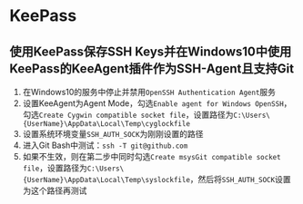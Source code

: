 # KeePass

## 使用KeePass保存SSH Keys并在Windows10中使用KeePass的KeeAgent插件作为SSH-Agent且支持Git

1. 在Windows10的服务中停止并禁用`OpenSSH Authentication Agent`服务  
2. 设置KeeAgent为Agent Mode，勾选`Enable agent for Windows OpenSSH`，勾选`Create Cygwin compatible socket file`，设置路径为`C:\Users\{UserName}\AppData\Local\Temp\cyglockfile`  
3. 设置系统环境变量`SSH_AUTH_SOCK`为刚刚设置的路径
4. 进入Git Bash中测试：`ssh -T git@github.com`
5. 如果不生效，则在第二步中同时勾选`Create msysGit compatible socket file`，设置路径为`C:\Users\{UserName}\AppData\Local\Temp\syslockfile`，然后将`SSH_AUTH_SOCK`设置为这个路径再测试
